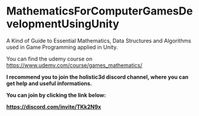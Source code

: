 # MathematicsForComputerGamesDevelopmentUsingUnity

A Kind of Guide to Essential Mathematics, Data Structures and Algorithms used in Game Programming applied in Unity.


You can find the udemy course on https://www.udemy.com/course/games_mathematics/


<b>I recommend you to join the holistic3d discord channel, where you can get help and useful informations.

You can join by clicking the link below: <b>

https://discord.com/invite/TKk2N9x









